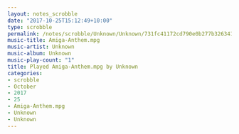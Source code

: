 ```yaml
---
layout: notes_scrobble
date: "2017-10-25T15:12:49+10:00"
type: scrobble
permalink: /notes/scrobble/Unknown/Unknown/731fc41172cd790e0b277b326341620cd91f56b2.html
music-title: Amiga-Anthem.mpg
music-artist: Unknown
music-album: Unknown
music-play-count: "1"
title: Played Amiga-Anthem.mpg by Unknown
categories:
- scrobble
- October
- 2017
- 25
- Amiga-Anthem.mpg
- Unknown
- Unknown
---
```

